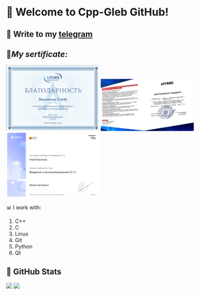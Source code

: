 # <p><strong> &#128205; Welcome to Cpp-Gleb GitHub!</strong> 


## &#128242; Write to my <a href="https://t.me/Cpp_Gleb">telegram </a> 


## &#128209;***My sertificate:***
<div flex-flow: row nowrap; align-items:center; align-content:center; justify-content: spase-between; display: flex;>
<img src="https://github.com/Cpp-Gleb/Cpp-Gleb/blob/main/%D0%A1%D0%BD%D0%B8%D0%BC%D0%BE%D0%BA%20%D1%8D%D0%BA%D1%80%D0%B0%D0%BD%D0%B0%202023-10-22%20230911.png" style="width: 250px;">
<img src="https://github.com/Cpp-Gleb/Cpp-Gleb/blob/main/%D0%A1%D0%BD%D0%B8%D0%BC%D0%BE%D0%BA%20%D1%8D%D0%BA%D1%80%D0%B0%D0%BD%D0%B0%202023-10-22%20231030.png" style="width: 250px;">
<img src="https://github.com/Cpp-Gleb/Cpp-Gleb/blob/main/%D0%A1%D0%BD%D0%B8%D0%BC%D0%BE%D0%BA%20%D1%8D%D0%BA%D1%80%D0%B0%D0%BD%D0%B0%202023-10-22%20231051.png" style="width: 250px; "><br>
</div>


&#128202; I work with:
1. C++
2. C
3. Linux
4. Git
5. Python
6. Qt

## &#128270; GitHub Stats

<p>
  <img src = "https://github-readme-stats.vercel.app/api/top-langs/?username=Cpp-Gleb">
  <img src = "https://github-readme-stats.vercel.app/api?username=Cpp-Gleb&show_icons=true&line_height=33&count_private=true">
</p>


